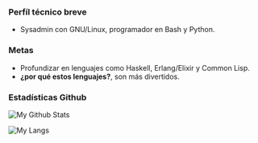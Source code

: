 ### Perfíl técnico breve

- Sysadmin con GNU/Linux, programador en Bash y Python.

### Metas 

- Profundizar en lenguajes como Haskell, Erlang/Elixir y Common Lisp. 
- **¿por qué estos lenguajes?**, son más divertidos.

### Estadísticas Github

![My Github Stats](https://github-readme-stats.vercel.app/api?username=signedchar&count_private=true&show_icons=true&include_all_commits=true&theme=tokyonight)

![My Langs](https://github-readme-stats.vercel.app/api/top-langs/?username=signedchar&theme=tokyonight&layout=compact)

